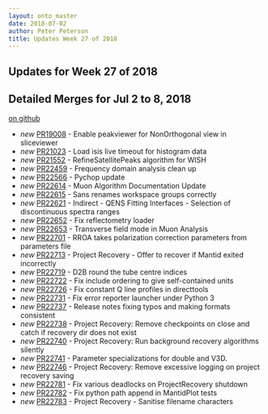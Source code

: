 ```yaml
---
layout: onto_master
date: 2018-07-02
author: Peter Peterson
title: Updates Week 27 of 2018
---
```

Updates for Week 27 of 2018
---------------------------

Detailed Merges for Jul 2 to 8, 2018
------------------------------------
[on github](https://github.com/mantidproject/mantid/pulls?q=is%3Apr+merged%3A2018-07-03..2018-07-08)

* *new* [PR19008](https://github.com/mantidproject/mantid/pull/19008) - Enable peakviewer for NonOrthogonal view in sliceviewer
* *new* [PR21023](https://github.com/mantidproject/mantid/pull/21023) - Load isis live timeout for histogram data
* *new* [PR21552](https://github.com/mantidproject/mantid/pull/21552) - RefineSatellitePeaks algorithm for WISH
* *new* [PR22459](https://github.com/mantidproject/mantid/pull/22459) - Frequency domain analysis clean up
* *new* [PR22566](https://github.com/mantidproject/mantid/pull/22566) - Pychop update
* *new* [PR22614](https://github.com/mantidproject/mantid/pull/22614) - Muon Algorithm Documentation Update
* *new* [PR22615](https://github.com/mantidproject/mantid/pull/22615) - Sans renames workspace groups correctly
* *new* [PR22621](https://github.com/mantidproject/mantid/pull/22621) - Indirect - QENS Fitting Interfaces - Selection of discontinuous spectra ranges
* *new* [PR22652](https://github.com/mantidproject/mantid/pull/22652) - Fix reflectometry loader
* *new* [PR22653](https://github.com/mantidproject/mantid/pull/22653) - Transverse field mode in Muon Analysis
* *new* [PR22701](https://github.com/mantidproject/mantid/pull/22701) - RROA takes polarization correction parameters from parameters file
* *new* [PR22713](https://github.com/mantidproject/mantid/pull/22713) - Project Recovery - Offer to recover if Mantid exited incorrectly
* *new* [PR22719](https://github.com/mantidproject/mantid/pull/22719) - D2B round the tube centre indices
* *new* [PR22722](https://github.com/mantidproject/mantid/pull/22722) - Fix include ordering to give self-contained units
* *new* [PR22726](https://github.com/mantidproject/mantid/pull/22726) - Fix constant Q line profiles in directtools
* *new* [PR22731](https://github.com/mantidproject/mantid/pull/22731) - Fix error reporter launcher under Python 3
* *new* [PR22737](https://github.com/mantidproject/mantid/pull/22737) - Release notes fixing typos and making formats consistent
* *new* [PR22738](https://github.com/mantidproject/mantid/pull/22738) - Project Recovery: Remove checkpoints on close and catch if recovery dir does not exist
* *new* [PR22740](https://github.com/mantidproject/mantid/pull/22740) - Project Recovery: Run background recovery algorithms silently
* *new* [PR22741](https://github.com/mantidproject/mantid/pull/22741) - Parameter specializations for double and V3D.
* *new* [PR22746](https://github.com/mantidproject/mantid/pull/22746) - Project Recovery: Remove excessive logging on project recovery saving
* *new* [PR22781](https://github.com/mantidproject/mantid/pull/22781) - Fix various deadlocks on ProjectRecovery shutdown
* *new* [PR22782](https://github.com/mantidproject/mantid/pull/22782) - Fix python path append in MantidPlot tests
* *new* [PR22783](https://github.com/mantidproject/mantid/pull/22783) - Project Recovery - Sanitise filename characters
